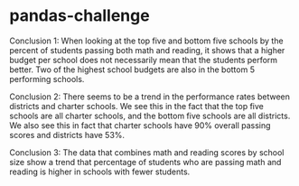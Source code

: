 # pandas-challenge


Conclusion 1: When looking at the top five and bottom five schools by the percent of students passing both math and reading, it shows that a higher budget per school does not necessarily mean that the students perform better. Two of the highest school budgets are also in the bottom 5 performing schools.

Conclusion 2: There seems to be a trend in the performance rates between districts and charter schools. We see this in the fact that the top five schools are all charter schools, and the bottom five schools are all districts. We also see this in fact that charter schools have 90% overall passing scores and districts have 53%.

Conclusion 3: The data that combines math and reading scores by school size show a trend that percentage of students who are passing math and reading is higher in schools with fewer students.  